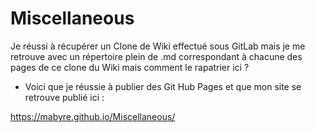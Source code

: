 # Miscellaneous

Je réussi à récupérer un Clone de Wiki effectué sous GitLab mais je me retrouve avec un répertoire plein de .md correspondant à chacune des pages de ce clone du Wiki mais comment le rapatrier ici ?

* Voici que je réussie à publier des Git Hub Pages et que mon site se retrouve publié ici :

https://mabyre.github.io/Miscellaneous/

